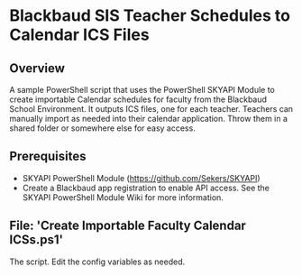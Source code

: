 # Blackbaud SIS Teacher Schedules to Calendar ICS Files

## Overview
A sample PowerShell script that uses the PowerShell SKYAPI Module to create importable Calendar schedules for faculty from the Blackbaud School Environment. It outputs ICS files, one for each teacher. Teachers can manually import as needed into their calendar application. Throw them in a shared folder or somewhere else for easy access.

## Prerequisites
- SKYAPI PowerShell Module (https://github.com/Sekers/SKYAPI)
- Create a Blackbaud app registration to enable API access. See the SKYAPI PowerShell Module Wiki for more information.

## File: 'Create Importable Faculty Calendar ICSs.ps1'
The script. Edit the config variables as needed.
